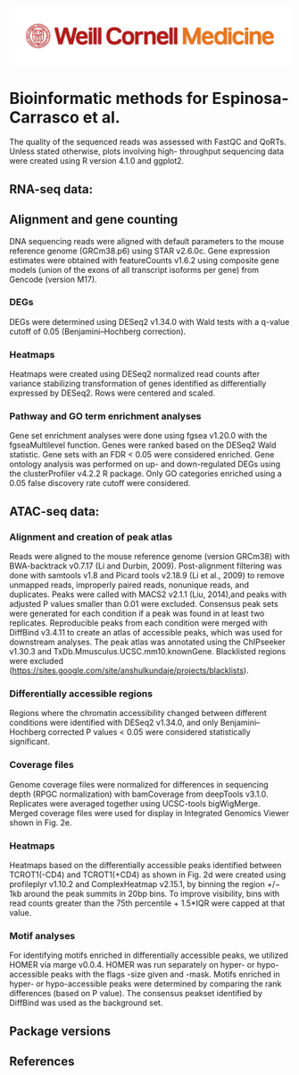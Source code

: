 ![](WCM_MB_LOGO_HZSS1L_CLR_RGB.png)

# Bioinformatic methods for Espinosa-Carrasco et al.
The quality of the sequenced reads was assessed with FastQC and QoRTs. Unless stated otherwise, plots involving high- throughput sequencing data were created using R version 4.1.0 and ggplot2.

## RNA-seq data:
## Alignment and gene counting
DNA sequencing reads were aligned with default parameters to the mouse reference genome (GRCm38.p6) using STAR v2.6.0c. Gene expression estimates were obtained with featureCounts v1.6.2 using composite gene models (union of the exons of all transcript isoforms per gene) from Gencode (version M17).

### DEGs
DEGs were determined using DESeq2 v1.34.0 with Wald tests with a q-value cutoff of 0.05 (Benjamini–Hochberg correction).

### Heatmaps
Heatmaps were created using DESeq2 normalized read counts after variance stabilizing transformation of genes identified as differentially expressed by DESeq2. Rows were centered and scaled.

### Pathway and GO term enrichment analyses
Gene set enrichment analyses were done using fgsea v1.20.0 with the fgseaMultilevel function. Genes were ranked based on the DESeq2 Wald statistic. Gene sets with an FDR < 0.05 were considered enriched. Gene ontology analysis was performed on up- and down-regulated DEGs using the clusterProfiler v4.2.2 R package. Only GO categories enriched using a 0.05 false discovery rate cutoff were considered.

## ATAC-seq data:
### Alignment and creation of peak atlas
Reads were aligned to the mouse reference genome (version GRCm38) with BWA-backtrack v0.7.17 (Li and Durbin, 2009). Post-alignment filtering was done with samtools v1.8 and Picard tools v2.18.9 (Li et al., 2009) to remove unmapped reads, improperly paired reads, nonunique reads, and duplicates. Peaks were called with MACS2 v2.1.1 (Liu, 2014),and peaks with adjusted P values smaller than 0.01 were excluded. Consensus peak sets were generated for each condition if a peak was found in at least two replicates. Reproducible peaks from each condition were merged with DiffBind v3.4.11 to create an atlas of accessible peaks, which was used for downstream analyses. The peak atlas was annotated using the ChIPseeker v1.30.3 and TxDb.Mmusculus.UCSC.mm10.knownGene. Blacklisted regions were excluded (https://sites.google.com/site/anshulkundaje/projects/blacklists).

### Differentially accessible regions
Regions where the chromatin accessibility changed between different conditions were identified with DESeq2 v1.34.0, and only Benjamini–Hochberg corrected P values < 0.05 were considered statistically significant.

### Coverage files
Genome coverage files were normalized for differences in sequencing depth (RPGC normalization) with bamCoverage from deepTools v3.1.0. Replicates were averaged together using UCSC-tools bigWigMerge. Merged coverage files were used for display in Integrated Genomics Viewer shown in Fig. 2e.

### Heatmaps
Heatmaps based on the differentially accessible peaks identified between TCROT1(-CD4) and TCROT1(+CD4) as shown in Fig. 2d were created using profileplyr v1.10.2 and ComplexHeatmap v2.15.1, by binning the region +/− 1kb around the peak summits in 20bp bins. To improve visibility, bins with read counts greater than the 75th percentile + 1.5*IQR were capped at that value.

### Motif analyses
For identifying motifs enriched in differentially accessible peaks, we utilized HOMER via marge v0.0.4. HOMER was run separately on hyper- or hypo-accessible peaks with the flags -size given and -mask. Motifs enriched in hyper- or hypo-accessible peaks were determined by comparing the rank differences (based on P value). The consensus peakset identified by DiffBind was used as the background set.

## Package versions
  
## References
